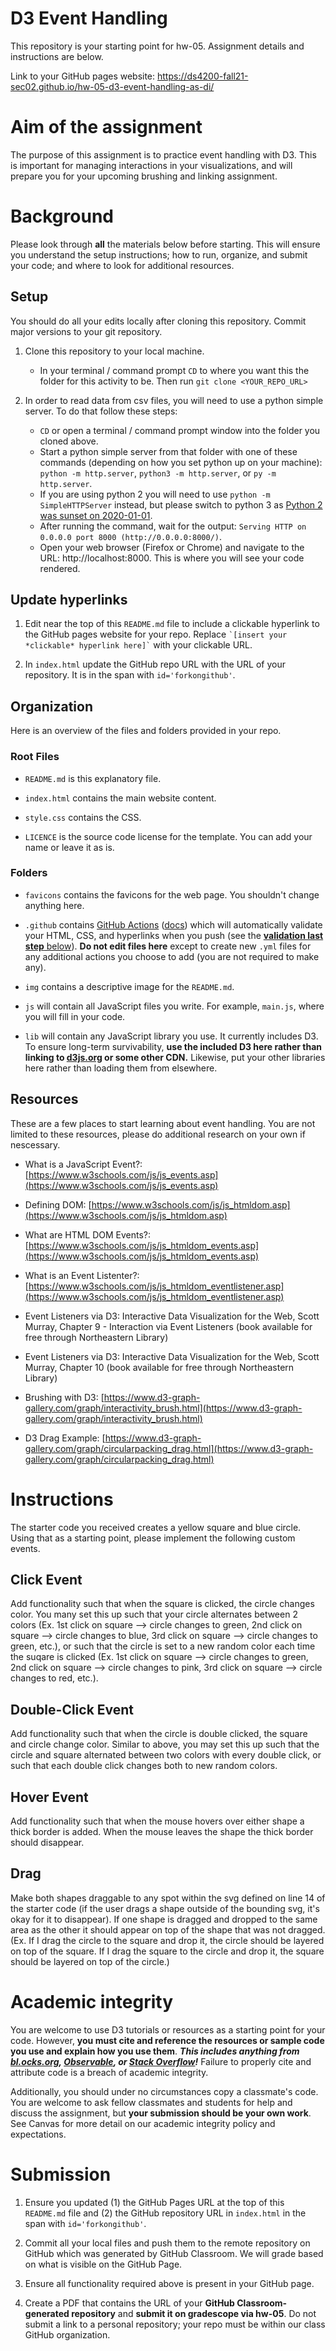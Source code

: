 # D3 Event Handling

This repository is your starting point for hw-05. Assignment details and instructions are below. 

Link to your GitHub pages website: https://ds4200-fall21-sec02.github.io/hw-05-d3-event-handling-as-di/

# Aim of the assignment

The purpose of this assignment is to practice event handling with D3. This is important for managing interactions in your visualizations, and will prepare you for your upcoming brushing and linking assignment.


# Background
Please look through **all** the materials below before starting. This will ensure you understand the setup instructions; how to run, organize, and submit your code; and where to look for additional resources.

## Setup

You should do all your edits locally after cloning this repository. Commit major versions to your git repository.

1. Clone this repository to your local machine.
   - In your terminal / command prompt `CD` to where you want this the folder for this activity to be. Then run `git clone <YOUR_REPO_URL>`

1. In order to read data from csv files, you will need to use a python simple server. To do that follow these steps:
   - `CD` or open a terminal / command prompt window into the folder you cloned above.
   - Start a python simple server from that folder with one of these commands (depending on how you set python up on your machine): `python -m http.server`, `python3 -m http.server`, or `py -m http.server`. 
   - If you are using python 2 you will need to use `python -m SimpleHTTPServer` instead, but please switch to python 3 as [Python 2 was sunset on 2020-01-01](https://www.python.org/doc/sunset-python-2/).
   - After running the command, wait for the output: `Serving HTTP on 0.0.0.0 port 8000 (http://0.0.0.0:8000/)`.
   - Open your web browser (Firefox or Chrome) and navigate to the URL: http://localhost:8000. This is where you will see your code rendered. 

## Update hyperlinks

1. Edit near the top of this `README.md` file to include a clickable hyperlink to the GitHub pages website for your repo. Replace `` `[insert your *clickable* hyperlink here]` `` with your clickable URL. 

1. In `index.html` update the GitHub repo URL with the URL of your repository. It is in the span with `id='forkongithub'`.

## Organization

Here is an overview of the files and folders provided in your repo.

### Root Files
* `README.md` is this explanatory file.

* `index.html` contains the main website content.

* `style.css` contains the CSS.

* `LICENCE` is the source code license for the template. You can add your name or leave it as is.

### Folders

* `favicons` contains the favicons for the web page. You shouldn't change anything here.

* `.github` contains [GitHub Actions](https://github.com/features/actions) ([docs](https://docs.github.com/en/actions)) which will automatically validate your HTML, CSS, and hyperlinks when you push (see the [**validation last step** below](#validated)). **Do not edit files here** except to create new `.yml` files for any additional actions you choose to add (you are not required to make any).

* `img` contains a descriptive image for the `README.md`.

* `js` will contain all JavaScript files you write. For example, `main.js`, where you will fill in your code. 

* `lib` will contain any JavaScript library you use. It currently includes D3. To ensure long-term survivability, **use the included D3 here rather than linking to [d3js.org](https://d3js.org) or some other CDN.** Likewise, put your other libraries here rather than loading them from elsewhere.

## Resources

These are a few places to start learning about event handling. You are not limited to these resources, please do additional research on your own if nescessary.

* What is a JavaScript Event?: [https://www.w3schools.com/js/js_events.asp](https://www.w3schools.com/js/js_events.asp) 

* Defining DOM: [https://www.w3schools.com/js/js_htmldom.asp](https://www.w3schools.com/js/js_htmldom.asp)

* What are HTML DOM Events?: [https://www.w3schools.com/js/js_htmldom_events.asp](https://www.w3schools.com/js/js_htmldom_events.asp) 

* What is an Event Listenter?: [https://www.w3schools.com/js/js_htmldom_eventlistener.asp](https://www.w3schools.com/js/js_htmldom_eventlistener.asp)

* Event Listeners via D3: Interactive Data Visualization for the Web, Scott Murray, Chapter 9 - Interaction via Event Listeners (book available for free through Northeastern Library)

* Event Listeners via D3: Interactive Data Visualization for the Web, Scott Murray, Chapter 10 (book available for free through Northeastern Library)

* Brushing with D3: [https://www.d3-graph-gallery.com/graph/interactivity_brush.html](https://www.d3-graph-gallery.com/graph/interactivity_brush.html)

* D3 Drag Example: [https://www.d3-graph-gallery.com/graph/circularpacking_drag.html](https://www.d3-graph-gallery.com/graph/circularpacking_drag.html)

# Instructions 
The starter code you received creates a yellow square and blue circle. Using that as a starting point, please implement the following custom events. 

## Click Event
Add functionality such that when the square is clicked, the circle changes color. You many set this up such that your circle alternates between 2 colors (Ex. 1st click on square --> circle changes to green, 2nd click on square --> circle changes to blue, 3rd click on square --> circle changes to green, etc.), or such that the circle is set to a new random color each time the suqare is clicked (Ex. 1st click on square --> circle changes to green, 2nd click on square --> circle changes to pink, 3rd click on square --> circle changes to red, etc.).    

## Double-Click Event
Add functionality such that when the circle is double clicked, the square and circle change color. Similar to above, you may set this up such that the circle and square alternated between two colors with every double click, or such that each double click changes both to new random colors. 

## Hover Event
Add functionality such that when the mouse hovers over either shape a thick border is added. When the mouse leaves the shape the thick border should disappear.    

## Drag 
Make both shapes draggable to any spot within the svg defined on line 14 of the starter code (if the user drags a shape outside of the bounding svg, it's okay for it to disappear). If one shape is dragged and dropped to the same area as the other it should appear on top of the shape that was not dragged. (Ex. If I drag the circle to the square and drop it, the circle should be layered on top of the square. If I drag the square to the circle and drop it, the square should be layered on top of the circle.) 

# Academic integrity
You are welcome to use D3 tutorials or resources as a starting point for your code.
However, **you must cite and reference the resources or sample code you use and explain how you use them**.
***This includes anything from [bl.ocks.org](https://bl.ocks.org/), [Observable](https://observablehq.com/@d3/gallery), or [Stack Overflow](https://stackoverflow.com/)!***
Failure to properly cite and attribute code is a breach of academic integrity.

Additionally, you should under no circumstances copy a classmate's code. You are welcome to ask fellow classmates and students for help and discuss the assignment, but **your submission should be your own work**.
See Canvas for more detail on our academic integrity policy and expectations.

# Submission

1. Ensure you updated (1) the GitHub Pages URL at the top of this `README.md` file and (2) the GitHub repository URL in `index.html` in the span with `id='forkongithub'`.

1. Commit all your local files and push them to the remote repository on GitHub which was generated by GitHub Classroom. We will grade based on what is visible on the GitHub Page.

1. Ensure all functionality required above is present in your GitHub page.

1. Create a PDF that contains the URL of your **GitHub Classroom-generated repository** and **submit it on gradescope via hw-05**. Do not submit a link to a personal repository; your repo must be within our class GitHub organization.
